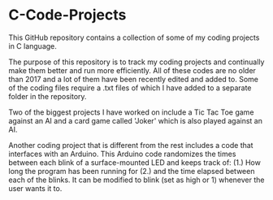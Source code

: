 # C-Code-Projects

This GitHub repository contains a collection of some of my coding projects in C language. 

The purpose of this repository is to track my coding projects and continually make them better and run more efficiently.
All of these codes are no older than 2017 and a lot of them have been recently edited and added to.
Some of the coding files require a .txt files of which I have added to a separate folder in the repository.

Two of the biggest projects I have worked on include a Tic Tac Toe game against an AI and a card game called 'Joker' which is also played against an AI.

Another coding project that is different from the rest includes a code that interfaces with an Arduino.
This Arduino code randomizes the times between each blink of a surface-mounted LED and keeps track of: (1.) How long the program has been running for (2.) and the time elapsed between each of the blinks. It can be modified to blink (set as high or 1) whenever the user wants it to.   
